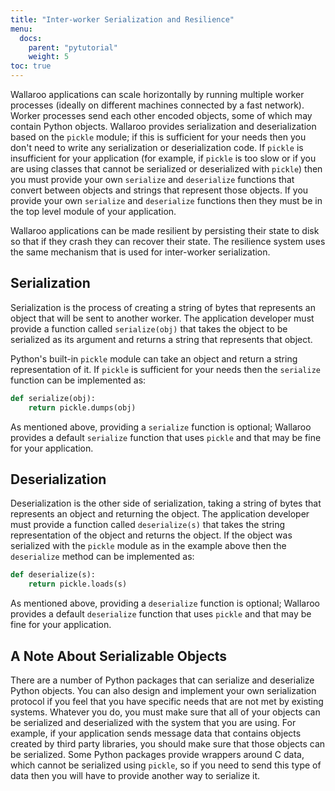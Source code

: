 ```yaml
---
title: "Inter-worker Serialization and Resilience"
menu:
  docs:
    parent: "pytutorial"
    weight: 5
toc: true
---
```

Wallaroo applications can scale horizontally by running multiple worker processes (ideally on different machines connected by a fast network). Worker processes send each other encoded objects, some of which may contain Python objects. Wallaroo provides serialization and deserialization based on the `pickle` module; if this is sufficient for your needs then you don't need to write any serialization or deserialization code. If `pickle` is insufficient for your application (for example, if `pickle` is too slow or if you are using classes that cannot be serialized or deserialized with `pickle`) then you must provide your own `serialize` and `deserialize` functions that convert between objects and strings that represent those objects. If you provide your own `serialize` and `deserialize` functions then they must be in the top level module of your application.

Wallaroo applications can be made resilient by persisting their state to disk so that if they crash they can recover their state. The resilience system uses the same mechanism that is used for inter-worker serialization.

## Serialization

Serialization is the process of creating a string of bytes that represents an object that will be sent to another worker. The application developer must provide a function called `serialize(obj)` that takes the object to be serialized as its argument and returns a string that represents that object.

Python's built-in `pickle` module can take an object and return a string representation of it. If `pickle` is sufficient for your needs then the `serialize` function can be implemented as:

```python
def serialize(obj):
    return pickle.dumps(obj)
```

As mentioned above, providing a `serialize` function is optional; Wallaroo provides a default `serialize` function that uses `pickle` and that may be fine for your application.

## Deserialization

Deserialization is the other side of serialization, taking a string of bytes that represents an object and returning the object. The application developer must provide a function called `deserialize(s)` that takes the string representation of the object and returns the object. If the object was serialized with the `pickle` module as in the example above then the `deserialize` method can be implemented as:

```python
def deserialize(s):
    return pickle.loads(s)
```

As mentioned above, providing a `deserialize` function is optional; Wallaroo provides a default `deserialize` function that uses `pickle` and that may be fine for your application.

## A Note About Serializable Objects

There are a number of Python packages that can serialize and deserialize Python objects. You can also design and implement your own serialization protocol if you feel that you have specific needs that are not met by existing systems. Whatever you do, you must make sure that all of your objects can be serialized and deserialized with the system that you are using. For example, if your application sends message data that contains objects created by third party libraries, you should make sure that those objects can be serialized. Some Python packages provide wrappers around C data, which cannot be serialized using `pickle`, so if you need to send this type of data then you will have to provide another way to serialize it.

